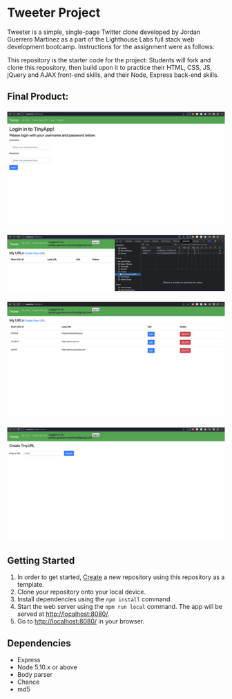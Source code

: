 # Tweeter Project

Tweeter is a simple, single-page Twitter clone developed by Jordan Guerrero Martinez as a part of the Lighthouse Labs full stack web development bootcamp. Instructions for the assignment were as follows:

This repository is the starter code for the project: Students will fork and clone this repository, then build upon it to practice their HTML, CSS, JS, jQuery and AJAX front-end skills, and their Node, Express back-end skills.

## Final Product:

### 

!["Login Page"](https://github.com/jordangm94/tinyapp/blob/master/docs/urls:login-page.png?raw=true)

### 

!["How cookies appear after login"](https://github.com/jordangm94/tinyapp/blob/master/docs/urls:cookies.png?raw=true)

### 

!["My Shortened URLS Page"](https://github.com/jordangm94/tinyapp/blob/master/docs/urls-page.png?raw=true)

### 

!["Create TinyURL Page"](https://github.com/jordangm94/tinyapp/blob/master/docs/urls:new-page.png?raw=true)


## Getting Started

1. In order to get started, [Create](https://docs.github.com/en/repositories/creating-and-managing-repositories/creating-a-repository-from-a-template) a new repository using this repository as a template.
2. Clone your repository onto your local device.
3. Install dependencies using the `npm install` command.
3. Start the web server using the `npm run local` command. The app will be served at <http://localhost:8080/>.
4. Go to <http://localhost:8080/> in your browser.

## Dependencies

- Express
- Node 5.10.x or above
- Body parser
- Chance
- md5
